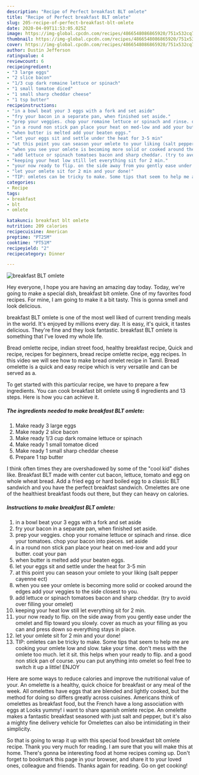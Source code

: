 ```yaml
---
description: "Recipe of Perfect breakfast BLT omlete"
title: "Recipe of Perfect breakfast BLT omlete"
slug: 205-recipe-of-perfect-breakfast-blt-omlete
date: 2020-04-09T11:53:05.025Z
image: https://img-global.cpcdn.com/recipes/4866548086865920/751x532cq70/breakfast-blt-omlete-recipe-main-photo.jpg
thumbnail: https://img-global.cpcdn.com/recipes/4866548086865920/751x532cq70/breakfast-blt-omlete-recipe-main-photo.jpg
cover: https://img-global.cpcdn.com/recipes/4866548086865920/751x532cq70/breakfast-blt-omlete-recipe-main-photo.jpg
author: Dustin Jefferson
ratingvalue: 4
reviewcount: 6
recipeingredient:
- "3 large eggs"
- "2 slice bacon"
- "1/3 cup dark romaine lettuce or spinach"
- "1 small tomatoe diced"
- "1 small sharp cheddar cheese"
- "1 tsp butter"
recipeinstructions:
- "in a bowl beat your 3 eggs with a fork and set aside"
- "fry your bacon in a separate pan, when finished set aside."
- "prep your veggies. chop your romaine lettuce or spinach and rinse. dice your tomatoes.  chop your bacon into pieces. set aside"
- "in a round non stick pan place your heat on med-low and add your butter.  coat your pan"
- "when butter is melted add your beaten eggs."
- "let your eggs sit and settle under the heat for 3-5 min"
- "at this point you can season your omlete to your liking (salt pepper cayenne ect)"
- "when you see your omlete is becoming more solid or cooked around the edges add your veggies to the side closest to you."
- "add lettuce or spinach tomatoes bacon and sharp cheddar. (try to avoid over filling your omelet)"
- "keeping your heat low still let everything sit for 2 min."
- "your now ready to flip. on the side away from you gently ease under the omelet and flip toward you slowly. cover as much as your filling as you can and press down so everything stays in place."
- "let your omlete sit for 2 min and your done!"
- "TIP: omletes can be tricky to make. Some tips that seem to help me are cooking your omlete low and slow. take your time. don&#39;t mess with the omlete too much. let it sit. this helps when your ready to flip. and a good non stick pan of course. you can put anything into omelet so feel free to switch it up a little! ENJOY"
categories:
- Recipe
tags:
- breakfast
- blt
- omlete

katakunci: breakfast blt omlete 
nutrition: 209 calories
recipecuisine: American
preptime: "PT25M"
cooktime: "PT51M"
recipeyield: "2"
recipecategory: Dinner

---
```



![breakfast BLT omlete](https://img-global.cpcdn.com/recipes/4866548086865920/751x532cq70/breakfast-blt-omlete-recipe-main-photo.jpg)

Hey everyone, I hope you are having an amazing day today. Today, we're going to make a special dish, breakfast blt omlete. One of my favorites food recipes. For mine, I am going to make it a bit tasty. This is gonna smell and look delicious.

breakfast BLT omlete is one of the most well liked of current trending meals in the world. It's enjoyed by millions every day. It is easy, it's quick, it tastes delicious. They're fine and they look fantastic. breakfast BLT omlete is something that I've loved my whole life.

Bread omlette recipe, indian street food, healthy breakfast recipe, Quick and recipe, recipes for beginners, bread recipe omlette recipe, egg recipes. In this video we will see how to make bread omelet recipe in Tamil. Bread omelette is a quick and easy recipe which is very versatile and can be served as a.


To get started with this particular recipe, we have to prepare a few ingredients. You can cook breakfast blt omlete using 6 ingredients and 13 steps. Here is how you can achieve it.

<!--inarticleads1-->

##### The ingredients needed to make breakfast BLT omlete:

1. Make ready 3 large eggs
1. Make ready 2 slice bacon
1. Make ready 1/3 cup dark romaine lettuce or spinach
1. Make ready 1 small tomatoe diced
1. Make ready 1 small sharp cheddar cheese
1. Prepare 1 tsp butter


I think often times they are overshadowed by some of the &#34;cool kid&#34; dishes like. Breakfast BLT made with center cut bacon, lettuce, tomato and egg on whole wheat bread. Add a fried egg or hard boiled egg to a classic BLT sandwich and you have the perfect breakfast sandwich. Omelettes are one of the healthiest breakfast foods out there, but they can heavy on calories. 

<!--inarticleads2-->

##### Instructions to make breakfast BLT omlete:

1. in a bowl beat your 3 eggs with a fork and set aside
1. fry your bacon in a separate pan, when finished set aside.
1. prep your veggies. chop your romaine lettuce or spinach and rinse. dice your tomatoes.  chop your bacon into pieces. set aside
1. in a round non stick pan place your heat on med-low and add your butter.  coat your pan
1. when butter is melted add your beaten eggs.
1. let your eggs sit and settle under the heat for 3-5 min
1. at this point you can season your omlete to your liking (salt pepper cayenne ect)
1. when you see your omlete is becoming more solid or cooked around the edges add your veggies to the side closest to you.
1. add lettuce or spinach tomatoes bacon and sharp cheddar. (try to avoid over filling your omelet)
1. keeping your heat low still let everything sit for 2 min.
1. your now ready to flip. on the side away from you gently ease under the omelet and flip toward you slowly. cover as much as your filling as you can and press down so everything stays in place.
1. let your omlete sit for 2 min and your done!
1. TIP: omletes can be tricky to make. Some tips that seem to help me are cooking your omlete low and slow. take your time. don&#39;t mess with the omlete too much. let it sit. this helps when your ready to flip. and a good non stick pan of course. you can put anything into omelet so feel free to switch it up a little! ENJOY


Here are some ways to reduce calories and improve the nutritional value of your. An omelette is a healthy, quick choice for breakfast or any meal of the week. All omelettes have eggs that are blended and lightly cooked, but the method for doing so differs greatly across cuisines. Americans think of omelettes as breakfast food, but the French have a long association with eggs at Looks yummy! i want to share spanish omlete recipe. An omelette makes a fantastic breakfast seasoned with just salt and pepper, but it&#39;s also a mighty fine delivery vehicle for Omelettes can also be intimidating in their simplicity. 

So that is going to wrap it up with this special food breakfast blt omlete recipe. Thank you very much for reading. I am sure that you will make this at home. There's gonna be interesting food at home recipes coming up. Don't forget to bookmark this page in your browser, and share it to your loved ones, colleague and friends. Thanks again for reading. Go on get cooking!
